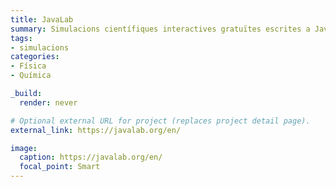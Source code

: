 ```yaml
---
title: JavaLab
summary: Simulacions científiques interactives gratuïtes escrites a JavaScript.
tags:
- simulacions
categories:
- Física
- Química

_build:
  render: never

# Optional external URL for project (replaces project detail page).
external_link: https://javalab.org/en/

image:
  caption: https://javalab.org/en/
  focal_point: Smart
---
```

